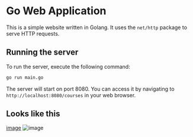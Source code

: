 # Go Web Application

This is a simple website written in Golang. It uses the `net/http` package to serve HTTP requests.

## Running the server

To run the server, execute the following command:

```bash
go run main.go
```

The server will start on port 8080. You can access it by navigating to `http://localhost:8080/courses` in your web browser.

## Looks like this
[image](https://github.com/user-attachments/assets/83862f2e-b0ef-4752-b263-25f872fe74f4)
![image](https://github.com/user-attachments/assets/0b9ad2c5-9f0f-4648-9869-658571a85330)




